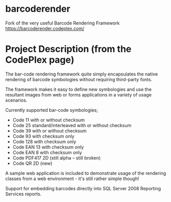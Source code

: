 # barcoderender
Fork of the very useful Barcode Rendering Framework https://barcoderender.codeplex.com/

# Project Description (from the CodePlex page)
The bar-code rendering framework quite simply encapsulates the native rendering of barcode symbologies without requiring third-party fonts.

The framework makes it easy to define new symbologies and use the resultant images from web or forms applications in a variety of usage scenarios.

Currently supported bar-code symbologies;

* Code 11 with or without checksum
* Code 25 standard/interleaved with or without checksum
* Code 39 with or without checksum
* Code 93 with checksum only
* Code 128 with checksum only
* Code EAN 13 with checksum only
* Code EAN 8 with checksum only
* Code PDF417 2D (still alpha – still broken)
* Code QR 2D (new)

A sample web application is included to demonstrate usage of the rendering classes from a web environment - it's still rather simple though!

Support for embedding barcodes directly into SQL Server 2008 Reporting Services reports.
